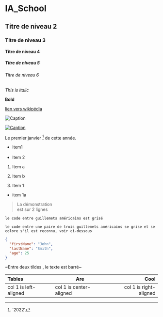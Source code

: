 # IA_School

## Titre de niveau 2

### Titre de niveau 3

#### Titre de niveau 4

##### Titre de niveau 5

###### Titre de niveau 6

*This is italic*

**Bold**

[lien vers wikipédia](https://fr.wikipedia.org)

![Caption](https://camo.githubusercontent.com/fb936e68a052eca6a4a8cd34217732ae9c54d27b4f926cc0f46213270d9a8983/687474703a2f2f692e696d6775722e636f6d2f68524c75657a322e706e67)

[![Caption](https://camo.githubusercontent.com/fb936e68a052eca6a4a8cd34217732ae9c54d27b4f926cc0f46213270d9a8983/687474703a2f2f692e696d6775722e636f6d2f68524c75657a322e706e67)](https://fr.wikipedia.org)

Le premier janvier [^1] de cette année. 
[^1]:'2022'

  

* Item1 <br/><br/>
* Item 2	

1. Item a 
2. Item b	

1. Item 1 
* item 1a
	
> La démonstration  <br/> est sur 2 lignes
	
`le code entre guillemets américains est grisé`

```le code entre une paire de trois guillemets américains se grise et se colore s'il est reconnu, voir ci-dessous ```	
```json
{
  "firstName": "John",
  "lastName": "Smith",
  "age": 25
}
```

~Entre deux tildes , le texte est barré~

| Tables | Are | Cool |
|:-|-|-:|
|col 1 is left-aligned|col 1 is center-aligned|col 1 is right-aligned|


